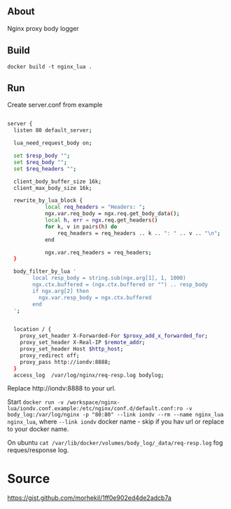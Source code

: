 ## About
Nginx proxy body logger

## Build

`docker build -t nginx_lua .`

## Run

Create server.conf from example
```bash

server {
  listen 80 default_server;

  lua_need_request_body on;

  set $resp_body "";
  set $req_body "";
  set $req_headers "";

  client_body_buffer_size 16k;
  client_max_body_size 16k;

  rewrite_by_lua_block {
            local req_headers = "Headers: ";
            ngx.var.req_body = ngx.req.get_body_data();
            local h, err = ngx.req.get_headers()
            for k, v in pairs(h) do
                req_headers = req_headers .. k .. ": " .. v .. "\n";
            end

            ngx.var.req_headers = req_headers;
  }

  body_filter_by_lua '
        local resp_body = string.sub(ngx.arg[1], 1, 1000)
        ngx.ctx.buffered = (ngx.ctx.buffered or "") .. resp_body
        if ngx.arg[2] then
          ngx.var.resp_body = ngx.ctx.buffered
        end
  ';


  location / {
    proxy_set_header X-Forwarded-For $proxy_add_x_forwarded_for;
    proxy_set_header X-Real-IP $remote_addr;
    proxy_set_header Host $http_host;
    proxy_redirect off;
    proxy_pass http://iondv:8888;
  }
  access_log  /var/log/nginx/req-resp.log bodylog;


```

Replace http://iondv:8888 to your url.

Start `docker run -v /workspace/nginx-lua/iondv.conf.example:/etc/nginx/conf.d/default.conf:ro -v body_log:/var/log/nginx -p "80:80" --link iondv --rm --name nginx_lua nginx_lua`, where `--link iondv` docker name - skip if you hav url or replace to your docker name.

On ubuntu `cat /var/lib/docker/volumes/body_log/_data/req-resp.log` fog reques/response log.

# Source 
https://gist.github.com/morhekil/1ff0e902ed4de2adcb7a
